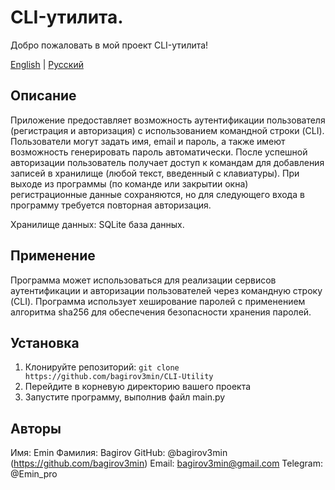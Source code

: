 # CLI-утилита.

Добро пожаловать в мой проект CLI-утилита!

[English](README.md) | [Русский](README-ru.md)
## Описание

Приложение предоставляет возможность аутентификации пользователя
(регистрация и авторизация) с использованием командной строки
(CLI). Пользователи могут задать имя, email и пароль, а также
имеют возможность генерировать пароль автоматически. После
успешной авторизации пользователь получает доступ к командам
для добавления записей в хранилище (любой текст, введенный с
клавиатуры). При выходе из программы (по команде или закрытии окна)
регистрационные данные сохраняются, но для следующего
входа в программу требуется повторная авторизация.

Хранилище данных: SQLite база данных.

## Применение
Программа может использоваться для реализации сервисов
аутентификации и авторизации пользователей через командную
строку (CLI). Программа использует хеширование паролей с
применением алгоритма sha256 для обеспечения безопасности
хранения паролей.

## Установка

1. Клонируйте репозиторий: `git clone 
   https://github.com/bagirov3min/CLI-Utility`
2. Перейдите в корневую директорию вашего проекта
3. Запустите программу, выполнив файл main.py


## Авторы

Имя: Emin
Фамилия: Bagirov
GitHub: @bagirov3min (https://github.com/bagirov3min)
Email: bagirov3min@gmail.com
Telegram: @Emin_pro
